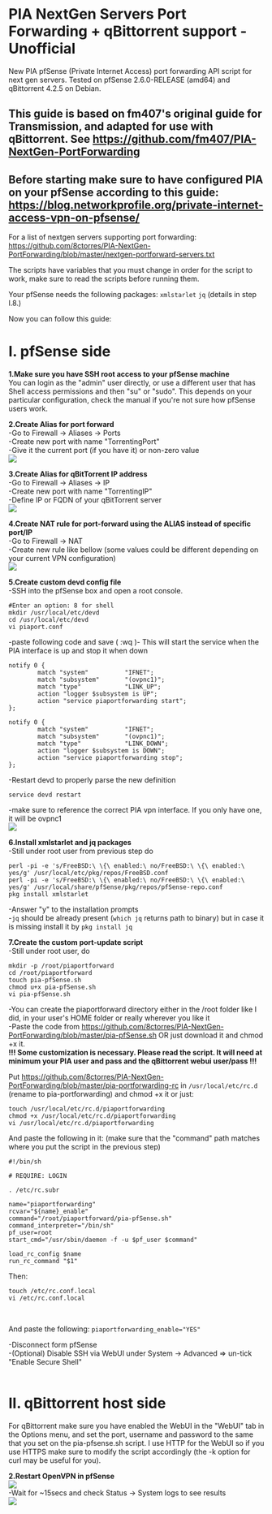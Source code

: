 # PIA NextGen Servers Port Forwarding + qBittorrent support - Unofficial
New PIA pfSense (Private Internet Access) port forwarding API script for next gen servers. Tested on pfSense 2.6.0-RELEASE (amd64) and qBittorrent 4.2.5 on Debian. 

## This guide is based on fm407's original guide for Transmission, and adapted for use with qBittorrent. See https://github.com/fm407/PIA-NextGen-PortForwarding

## **Before starting make sure to have configured PIA on your pfSense according to this guide: https://blog.networkprofile.org/private-internet-access-vpn-on-pfsense/**

For a list of nextgen servers supporting port forwarding: https://github.com/8ctorres/PIA-NextGen-PortForwarding/blob/master/nextgen-portforward-servers.txt 

The scripts have variables that you must change in order for the script to work, make sure to read the scripts before running them.

Your pfSense needs the following packages: `xmlstarlet` `jq` (details in step I.8.)

Now you can follow this guide:

# **I. pfSense side**

**1.Make sure you have SSH root access to your pfSense machine**</br>
You can login as the "admin" user directly, or use a different user that has Shell access permissions and then "su" or "sudo".
This depends on your particular configuration, check the manual if you're not sure how pfSense users work.

**2.Create Alias for port forward**</br>
-Go to Firewall -> Aliases -> Ports</br>
-Create new port with name "TorrentingPort"</br>
-Give it the current port (if you have it) or non-zero value</br>
<img src="imgs/port-alias.png"></br>

**3.Create Alias for qBitTorrent IP address**</br>
-Go to Firewall -> Aliases -> IP</br>
-Create new port with name "TorrentingIP"</br>
-Define IP or FQDN of your qBitTorrent server</br>
<img src="imgs/ip-alias.png"></br>

**4.Create NAT rule for port-forward using the ALIAS instead of specific port/IP**</br>
-Go to Firewall -> NAT</br>
-Create new rule like bellow (some values could be different depending on your current VPN configuration)</br>
<img src="imgs/pia-nat.png"></br>

**5.Create custom devd config file**</br>
-SSH into the pfSense box and open a root console.</br>
```
#Enter an option: 8 for shell
mkdir /usr/local/etc/devd
cd /usr/local/etc/devd
vi piaport.conf
```
-paste following code and save ( :wq )- This will start the service when the PIA interface is up and stop it when down</br>

```
notify 0 {
        match "system"          "IFNET";
        match "subsystem"       "(ovpnc1)";
        match "type"            "LINK_UP";
        action "logger $subsystem is UP";
        action "service piaportforwarding start";
};

notify 0 {
        match "system"          "IFNET";
        match "subsystem"       "(ovpnc1)";
        match "type"            "LINK_DOWN";
        action "logger $subsystem is DOWN";
        action "service piaportforwarding stop";
};
```
-Restart devd to properly parse the new definition
```
service devd restart
```
-make sure to reference the correct PIA vpn interface. If you only have one, it will be ovpnc1</br>
<img src="imgs/pia-iface.png"></br>

**6.Install xmlstarlet and jq packages**</br>
-Still under root user from previous step do</br>
```
perl -pi -e 's/FreeBSD:\ \{\ enabled:\ no/FreeBSD:\ \{\ enabled:\ yes/g' /usr/local/etc/pkg/repos/FreeBSD.conf
perl -pi -e 's/FreeBSD:\ \{\ enabled:\ no/FreeBSD:\ \{\ enabled:\ yes/g' /usr/local/share/pfSense/pkg/repos/pfSense-repo.conf
pkg install xmlstarlet
```
-Answer "y" to the installation prompts</br>
-`jq` should be already present (`which jq` returns path to binary) but in case it is missing install it by `pkg install jq`

**7.Create the custom port-update script**</br>
-Still under root user, do</br>

```
mkdir -p /root/piaportforward
cd /root/piaportforward
touch pia-pfSense.sh
chmod u+x pia-pfSense.sh
vi pia-pfSense.sh
```
-You can create the piaportforward directory either in the /root folder like I did, in your user's HOME folder or really wherever you like it</br>
-Paste the code from https://github.com/8ctorres/PIA-NextGen-PortForwarding/blob/master/pia-pfSense.sh OR just download it and chmod +x it.</br>
**!!! Some customization is necessary. Please read the script. It will need at minimum your PIA user and pass and the qBittorrent webui user/pass !!!**</br>

Put https://github.com/8ctorres/PIA-NextGen-PortForwarding/blob/master/pia-portforwarding-rc in `/usr/local/etc/rc.d` (rename to pia-portforwarding) and chmod +x it or just:</br>

```
touch /usr/local/etc/rc.d/piaportforwarding
chmod +x /usr/local/etc/rc.d/piaportforwarding
vi /usr/local/etc/rc.d/piaportforwarding
```

And paste the following in it: (make sure that the "command" path matches where you put the script in the previous step)</br>

```
#!/bin/sh

# REQUIRE: LOGIN

. /etc/rc.subr

name="piaportforwarding"
rcvar="${name}_enable"
command="/root/piaportforward/pia-pfSense.sh"
command_interpreter="/bin/sh"
pf_user=root
start_cmd="/usr/sbin/daemon -f -u $pf_user $command"

load_rc_config $name
run_rc_command "$1"
```
Then:</br>

```
touch /etc/rc.conf.local
vi /etc/rc.conf.local
```
</br>

And paste the following: `piaportforwarding_enable="YES"`

-Disconnect form pfSense</br>
-(Optional) Disable SSH via WebUI under System -> Advanced => un-tick "Enable Secure Shell"</br>
</br>

# **II. qBittorrent host side**</br>
For qBittorrent make sure you have enabled the WebUI in the "WebUI" tab in the Options menu, and set the port, username and password to the same that you set on the pia-pfsense.sh script.
I use HTTP for the WebUI so if you use HTTPS make sure to modify the script accordingly (the -k option for curl may be useful for you).

**2.Restart OpenVPN in pfSense**</br>
<img src="imgs/pia-restart.png"></br>
-Wait for ~15secs and check Status -> System logs to see results</br>
<img src="imgs/pia-status.png"></br>
